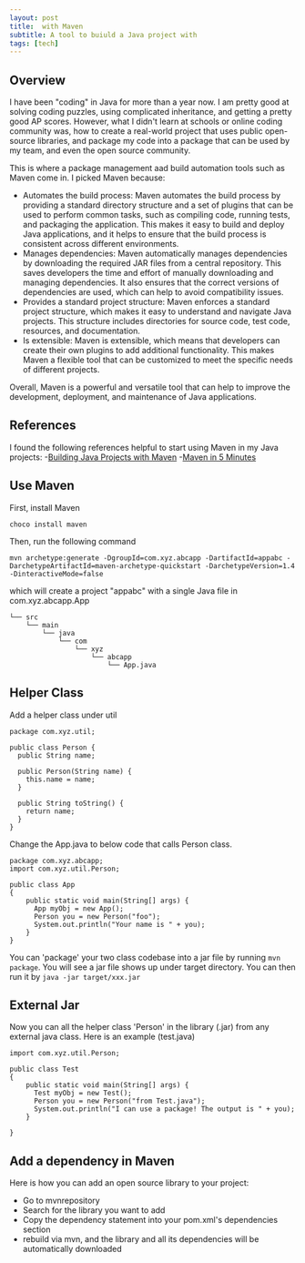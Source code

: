 ```yaml
---
layout: post
title:  with Maven
subtitle: A tool to buiuld a Java project with
tags: [tech]
---
```


## Overview

I have been "coding" in Java for more than a year now. I am pretty good at solving coding puzzles, using complicated inheritance, and getting a pretty good AP scores. However, what I didn't learn at schools or online coding community was, how to create a real-world project that uses public open-source libraries, and package my code into a package that can be used by my team, and even the open source community.

This is where a package management aad build automation tools such as Maven come in. I picked Maven because:

- Automates the build process: Maven automates the build process by providing a standard directory structure and a set of plugins that can be used to perform common tasks, such as compiling code, running tests, and packaging the application. This makes it easy to build and deploy Java applications, and it helps to ensure that the build process is consistent across different environments.
- Manages dependencies: Maven automatically manages dependencies by downloading the required JAR files from a central repository. This saves developers the time and effort of manually downloading and managing dependencies. It also ensures that the correct versions of dependencies are used, which can help to avoid compatibility issues.
- Provides a standard project structure: Maven enforces a standard project structure, which makes it easy to understand and navigate Java projects. This structure includes directories for source code, test code, resources, and documentation.
- Is extensible: Maven is extensible, which means that developers can create their own plugins to add additional functionality. This makes Maven a flexible tool that can be customized to meet the specific needs of different projects.

Overall, Maven is a powerful and versatile tool that can help to improve the development, deployment, and maintenance of Java applications.

## References
I found the following references helpful to start using Maven in my Java projects:
-[Building Java Projects with Maven](https://spring.io/guides/gs/maven/)
-[Maven in 5 Minutes](https://maven.apache.org/guides/getting-started/maven-in-five-minutes.html)

## Use Maven
First, install Maven 
```
choco install maven
```
Then, run the following command 
```
mvn archetype:generate -DgroupId=com.xyz.abcapp -DartifactId=appabc -DarchetypeArtifactId=maven-archetype-quickstart -DarchetypeVersion=1.4 -DinteractiveMode=false
```
which will create a project "appabc" with a single Java file in com.xyz.abcapp.App
```
└── src
    └── main
        └── java
            └── com
                └── xyz
                    └── abcapp
                        └── App.java 
```

## Helper Class
Add a helper class under util
```
package com.xyz.util;

public class Person {
  public String name;

  public Person(String name) {
    this.name = name;
  }

  public String toString() {
    return name;
  }
}
```
Change the App.java to below code that calls Person class. 
```
package com.xyz.abcapp;
import com.xyz.util.Person;

public class App 
{
    public static void main(String[] args) {
      App myObj = new App();
      Person you = new Person("foo");
      System.out.println("Your name is " + you);
    }
}
```
You can 'package' your two class codebase into a jar file by running `mvn package`. You will see a jar file shows up under target directory. You can then run it by `java -jar target/xxx.jar`

## External Jar
Now you can all the helper class 'Person' in the library (.jar) from any external java class. Here is an example (test.java)
```
import com.xyz.util.Person;

public class Test 
{
    public static void main(String[] args) {
      Test myObj = new Test();
      Person you = new Person("from Test.java");
      System.out.println("I can use a package! The output is " + you);
    }

}
``` 

## Add a dependency in Maven
Here is how you can add an open source library to your project:
- Go to mvnrepository
- Search for the library you want to add
- Copy the dependency statement into your pom.xml's dependencies section
- rebuild via mvn, and the library and all its dependencies will be automatically downloaded


